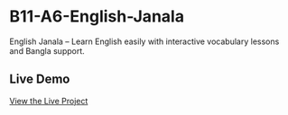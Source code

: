 # B11-A6-English-Janala
English Janala – Learn English easily with interactive vocabulary lessons and Bangla support.
## Live Demo
[View the Live Project](http://127.0.0.1:5500/index.html)
